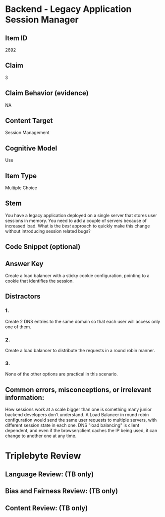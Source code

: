 # Backend - Legacy Application Session Manager

## Item ID
2692

## Claim
3

## Claim Behavior (evidence)
NA

## Content Target
Session Management

## Cognitive Model
Use

## Item Type
Multiple Choice

## Stem
You have a legacy application deployed on a single server that stores user sessions in memory. You need to add a couple of servers because of increased load. What is the *best* approach to quickly make this change without introducing session related bugs?

## Code Snippet (optional)

## Answer Key
Create a load balancer with a sticky cookie configuration, pointing to a cookie that identifies the session.

## Distractors

### 1.
Create 2 DNS entries to the same domain so that each user will access only one of them.

### 2.
Create a load balancer to distribute the requests in a round robin manner.

### 3.
None of the other options are practical in this scenario.

## Common errors, misconceptions, or irrelevant information:
How sessions work at a scale bigger than one is something many junior backend developers don't understand.
A Load Balancer in round robin configuration would send the same user requests to multiple servers, with different session state in each one.
DNS "load balancing" is client dependent, and even if the browser/client caches the IP being used, it can change to another one at any time.

# Triplebyte Review

## Language Review: (TB only)

## Bias and Fairness Review: (TB only)

## Content Review: (TB only)
